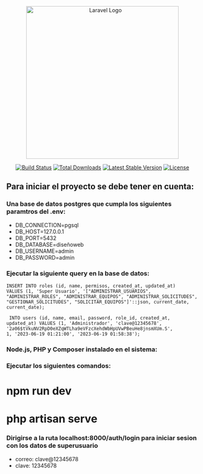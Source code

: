 <p align="center"><a href="https://laravel.com" target="_blank"><img src="https://raw.githubusercontent.com/laravel/art/master/logo-lockup/5%20SVG/2%20CMYK/1%20Full%20Color/laravel-logolockup-cmyk-red.svg" width="400" alt="Laravel Logo"></a></p>

<p align="center">
<a href="https://github.com/laravel/framework/actions"><img src="https://github.com/laravel/framework/workflows/tests/badge.svg" alt="Build Status"></a>
<a href="https://packagist.org/packages/laravel/framework"><img src="https://img.shields.io/packagist/dt/laravel/framework" alt="Total Downloads"></a>
<a href="https://packagist.org/packages/laravel/framework"><img src="https://img.shields.io/packagist/v/laravel/framework" alt="Latest Stable Version"></a>
<a href="https://packagist.org/packages/laravel/framework"><img src="https://img.shields.io/packagist/l/laravel/framework" alt="License"></a>
</p>

## Para iniciar el proyecto se debe tener en cuenta:
### Una base de datos postgres que cumpla los siguientes paramtros del .env:

- DB_CONNECTION=pgsql
- DB_HOST=127.0.0.1
- DB_PORT=5432
- DB_DATABASE=diseñoweb
- DB_USERNAME=admin
- DB_PASSWORD=admin

### Ejecutar la siguiente query en la base de datos:

<code>INSERT INTO roles (id, name, permisos, created_at, updated_at)
VALUES (1, 'Super Usuario', '["ADMINISTRAR_USUARIOS", "ADMINISTRAR_ROLES", "ADMINISTRAR_EQUIPOS", "ADMINISTRAR_SOLICITUDES", "GESTIONAR_SOLICITUDES", "SOLICITAR_EQUIPOS"]'::json, current_date, current_date);</code>

<code> INTO users (id, name, email, password, role_id, created_at, updated_at) VALUES (1, 'Administrador', 'clave@12345678', '$2a$06$tVkuNV2RpD0eXZqWTLha9eVFzcXehdWbHpUVwPBeuHe8jnsmXUm.S', 1, '2023-06-19 01:21:00', '2023-06-19 01:58:38');</code>

### Node.js, PHP y Composer instalado en el sistema:

### Ejecutar los siguientes comandos:

# npm run dev
# php artisan serve

### Dirigirse a la ruta localhost:8000/auth/login para iniciar sesion con los datos de superusuario

- correo: clave@12345678
- clave: 12345678


